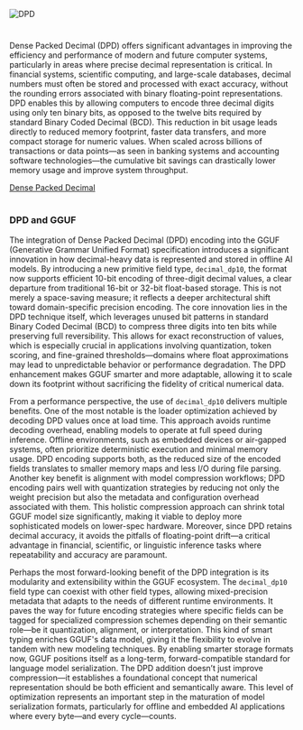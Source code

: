 ![DPD](https://github.com/user-attachments/assets/a5a1298e-ef58-4fb4-b5e4-5b8ea8020a3c)

#

Dense Packed Decimal (DPD) offers significant advantages in improving the efficiency and performance of modern and future computer systems, particularly in areas where precise decimal representation is critical. In financial systems, scientific computing, and large-scale databases, decimal numbers must often be stored and processed with exact accuracy, without the rounding errors associated with binary floating-point representations. DPD enables this by allowing computers to encode three decimal digits using only ten binary bits, as opposed to the twelve bits required by standard Binary Coded Decimal (BCD). This reduction in bit usage leads directly to reduced memory footprint, faster data transfers, and more compact storage for numeric values. When scaled across billions of transactions or data points—as seen in banking systems and accounting software technologies—the cumulative bit savings can drastically lower memory usage and improve system throughput.

[Dense Packed Decimal](https://chatgpt.com/g/g-67f942074b1c8191be0d7a8838ccc0f4-dense-packed-decimal)

#
### DPD and GGUF

The integration of Dense Packed Decimal (DPD) encoding into the GGUF (Generative Grammar Unified Format) specification introduces a significant innovation in how decimal-heavy data is represented and stored in offline AI models. By introducing a new primitive field type, `decimal_dp10`, the format now supports efficient 10-bit encoding of three-digit decimal values, a clear departure from traditional 16-bit or 32-bit float-based storage. This is not merely a space-saving measure; it reflects a deeper architectural shift toward domain-specific precision encoding. The core innovation lies in the DPD technique itself, which leverages unused bit patterns in standard Binary Coded Decimal (BCD) to compress three digits into ten bits while preserving full reversibility. This allows for exact reconstruction of values, which is especially crucial in applications involving quantization, token scoring, and fine-grained thresholds—domains where float approximations may lead to unpredictable behavior or performance degradation. The DPD enhancement makes GGUF smarter and more adaptable, allowing it to scale down its footprint without sacrificing the fidelity of critical numerical data.

From a performance perspective, the use of `decimal_dp10` delivers multiple benefits. One of the most notable is the loader optimization achieved by decoding DPD values once at load time. This approach avoids runtime decoding overhead, enabling models to operate at full speed during inference. Offline environments, such as embedded devices or air-gapped systems, often prioritize deterministic execution and minimal memory usage. DPD encoding supports both, as the reduced size of the encoded fields translates to smaller memory maps and less I/O during file parsing. Another key benefit is alignment with model compression workflows; DPD encoding pairs well with quantization strategies by reducing not only the weight precision but also the metadata and configuration overhead associated with them. This holistic compression approach can shrink total GGUF model size significantly, making it viable to deploy more sophisticated models on lower-spec hardware. Moreover, since DPD retains decimal accuracy, it avoids the pitfalls of floating-point drift—a critical advantage in financial, scientific, or linguistic inference tasks where repeatability and accuracy are paramount.

Perhaps the most forward-looking benefit of the DPD integration is its modularity and extensibility within the GGUF ecosystem. The `decimal_dp10` field type can coexist with other field types, allowing mixed-precision metadata that adapts to the needs of different runtime environments. It paves the way for future encoding strategies where specific fields can be tagged for specialized compression schemes depending on their semantic role—be it quantization, alignment, or interpretation. This kind of smart typing enriches GGUF's data model, giving it the flexibility to evolve in tandem with new modeling techniques. By enabling smarter storage formats now, GGUF positions itself as a long-term, forward-compatible standard for language model serialization. The DPD addition doesn’t just improve compression—it establishes a foundational concept that numerical representation should be both efficient and semantically aware. This level of optimization represents an important step in the maturation of model serialization formats, particularly for offline and embedded AI applications where every byte—and every cycle—counts.

#
